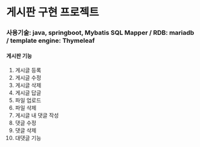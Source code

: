 # 게시판 구현 프로젝트
### 사용기술: java, springboot, Mybatis SQL Mapper / RDB: mariadb / template engine: Thymeleaf
#### 게시판 기능
1. 게시글 등록
2. 게시글 수정
3. 게시글 삭제
4. 게시글 답글
5. 파일 업로드
6. 파일 삭제
7. 게시글 내 댓글 작성
8. 댓글 수정
9. 댓글 삭제
10. 대댓글 기능
